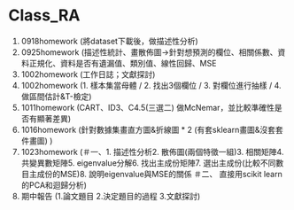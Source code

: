 # Class_RA

1. 0918homework (將dataset下載後，做描述性分析)
2. 0925homework (描述性統計、畫散佈圖→針對想預測的欄位、相關係數、資料正規化、資料是否有遺漏值、類別值、線性回歸、MSE
3. 1002homework (工作日誌；文獻探討)
4. 1002homework (1. 樣本集當母體 / 2. 找出3個欄位 / 3. 對欄位進行抽樣 / 4. 做區間估計&T-檢定)
5. 1011homework (CART、ID3、C4.5(三選二) 做McNemar，並比較準確性是否有顯著差異)
6. 1016homework (針對數據集畫直方圖&折線圖 * 2 (有套sklearn畫圖&沒套套件畫圖) )
7. 1023homework (＃一、1. 描述性分析2. 散佈圖(兩個特徵一組)3. 相關矩陣4. 共變異數矩陣5. eigenvalue分解6. 找出主成份矩陣7. 選出主成份(比較不同數目主成份的MSE)8. 說明eigenvalue與MSE的關係   ＃二、 直接用scikit learn的PCA和迴歸分析)
8. 期中報告 (1.論文題目 2.決定題目的過程 3.文獻探討)
